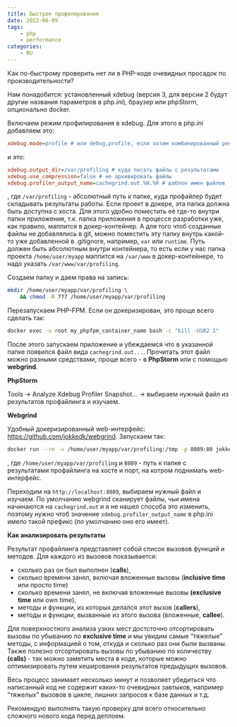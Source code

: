 ```yaml
---
title: Быстрое профилирование
date: 2022-06-09
tags:
    - php
    - performance
categories:
    - RU
---
```


Как по-быстрому проверить нет ли в PHP-коде очевидных просадок по производительности?

<!-- more -->

Нам понадобится: установленный xdebug (версия 3, для версии 2 будут другие названия параметров в php.ini), браузер или phpStorm, опционально docker.

Включаем режим профилирования в xdebug. Для этого в php.ini добавляем это:

```ini
xdebug.mode=profile # или debug,profile, если хотим комбинированный режим
```

и это:

```ini
xdebug.output_dir=/var/profiling # куда писать файлы с результатами
xdebug.use_compression=false # не архивировать файлы
xdebug.profiler_output_name=cachegrind.out.%H.%R # шаблон имен файлов 
```

, где `/var/profiling` - абсолютный путь к папке, куда профайлер будет складывать результаты работы. Если проект в докере, эта папка должна быть доступна с хоста. Для этого удобно поместить её где-то внутри папки приложения, т.к. папка приложения в процессе разработки уже, как правило, маппится в докер-контейнер. А для того чтоб созданные файлы не добавлялись в git, можно поместить эту папку внутрь какой-то уже добавленной в .gitignore, например, `var` или `runtime`.  Путь должен быть абсолютным внутри контейнера, то есть если у нас папка проекта `/home/user/myapp` маппится на `/var/www` в докер-контейнере, то надо указать `/var/www/var/profiling`. 

Создаем папку и даем права на запись:

```bash
mkdir /home/user/myapp/var/profiling \
	&& chmod -R 777 /home/user/myapp/var/profiling
```

Перезапускаем PHP-FPM. Если он докеризирован, это проще всего сделать так:

```bash
docker exec -u root my_phpfpm_container_name bash -c "kill -USR2 1"
```

После этого запускаем приложение и убеждаемся что в указанной папке появился файл вида `cachegrind.out...`. Прочитать этот файл можно разными средствами, проще всего - в **PhpStorm** или с помощью **webgrind**.

**PhpStorm**

Tools → Analyze Xdebug Profiler Snapshot… → выбираем нужный файл из результатов профайлинга и изучаем.

 **Webgrind**

Удобный докеризированный web-интерфейс: https://github.com/jokkedk/webgrind. Запускаем так:

```bash
docker run --rm -v /home/user/myapp/var/profiling:/tmp -p 8089:80 jokkedk/webgrind:latest
```

, где `/home/user/myapp/var/profiling` и `8089` - путь к папке с результатами профайлинга на хосте и порт, на котром поднимать web-интерфейс. 

Переходим на `http://localhost:8089`, выбираем нужный файл и изучаем. По умолчанию webgrind сканирует файлы, чьи имена начинаются на `cachegrind.out` и я не нашел способа это изменить, поэтому нужно чтоб значение `xdebug.profiler_output_name` в php.ini имело такой префикс (по умолчанию оно его имеет).

**Как анализировать результаты**

Результат профайлинга представляет собой список вызовов функций и методов. Для каждого из вызовов показывается:

- сколько раз он был выполнен (**calls**),
- сколько времени занял, включая вложенные вызовы (**inclusive time** или просто time)
- сколько времени занял, не включая вложенные вызовы **(exclusive time** или own time),
- методы и функции, из которых делался этот вызов (**callers**),
- методы и функции, вызванные из этого вызова (вложенные, **callee**).

Для поверхностного анализа узких мест достсточно отсортировать вызовы по убыванию по **exclusive time** и мы увидим самые “тяжелые” методы, с информацией о том, откуда и сколько раз они были вызваны. Также полезно отсортировать вызовы по убыванию по количеству **(calls)** - так можно заметить места в коде, которые можно оптимизировать путем кеширования результатов предыдущих вызовов.

Весь процесс занимает несколько минут и позволяет убедиться что написанный код не содержит каких-то очевидных завтыков, например “тяжелых” вызовов в цикле, лишних запросов к базе данных и т.д.

Рекомендую выполнять такую проверку для всего относительно сложного нового кода перед деплоем.